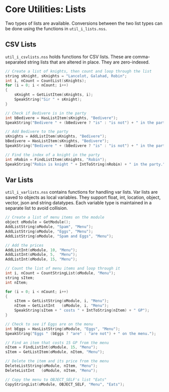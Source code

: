 # Core Utilities: Lists

Two types of lists are available. Conversions between the two list types can be
done using the functions in `util_i_lists.nss`.

## CSV Lists
`util_i_csvlists.nss` holds functions for CSV lists. These are comma-separated
string lists that are altered in place. They are zero-indexed.

```c
// Create a list of knights, then count and loop through the list
string sKnight, sKnights = "Lancelot, Galahad, Robin";
int i, nCount = CountList(sKnights);
for (i = 0; i < nCount; i++)
{
    sKnight = GetListItem(sKnights, i);
    SpeakString("Sir " + sKnight);
}

// Check if Bedivere is in the party
int bBedivere = HasListItem(sKnights, "Bedivere");
SpeakString("Bedivere " + (bBedivere ? "is" : "is not") + " in the party.");

// Add Bedivere to the party
sKnights = AddListItem(sKnights, "Bedivere");
bBedivere = HasListItem(sKnights, "Bedivere");
SpeakString("Bedivere " + (bBedivere ? "is" : "is not") + " in the party.");

// Find the index of a knight in the party
int nRobin = FindListItem(sKnights, "Robin");
SpeakString("Robin is knight " + IntToString(nRobin) + " in the party.");
```

## Var Lists
`util_i_varlists.nss` contains functions for handling var lists. Var lists are
saved to objects as local variables. They support float, int, location, object,
vector, json and string datatypes. Each variable type is maintained in a separate
list to avoid collision.

```c
// Create a list of menu items on the module
object oModule = GetModule();
AddListString(oModule, "Spam", "Menu");
AddListString(oModule, "Eggs", "Menu");
AddListString(oModule, "Spam and Eggs", "Menu");

// Add the prices
AddListInt(oModule, 10, "Menu");
AddListInt(oModule, 5,  "Menu");
AddListInt(oModule, 15, "Menu");

// Count the list of menu items and loop through it
int i, nCount = CountStringList(oModule, "Menu");
string sItem;
int nItem;

for (i = 0; i < nCount; i++)
{
    sItem = GetListString(oModule, i, "Menu");
    nItem = GetListInt   (oModule, i, "Menu");
    SpeakString(sItem + " costs " + IntToString(nItem) + " GP");
}

// Check to see if Eggs are on the menu
int bEggs = HasListString(oModule, "Eggs", "Menu");
SpeakString("Eggs " (bEggs ? "are" : "are not") + " on the menu.");

// Find an item that costs 15 GP from the menu
nItem = FindListInt(oModule, 15, "Menu");
sItem = GetListItem(oModule, nItem, "Menu");

// Delete the item and its price from the menu
DeleteListString(oModule, nItem, "Menu");
DeleteListInt   (oModule, nItem, "Menu");

// Copy the menu to OBJECT_SELF's list "Eats"
CopyStringList(oModule, OBJECT_SELF, "Menu", "Eats");
```
